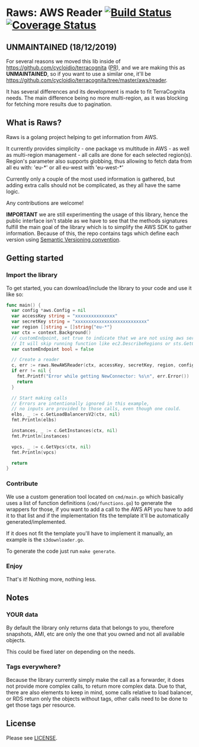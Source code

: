 # Raws: AWS Reader [![Build Status](https://travis-ci.org/cycloidio/raws.svg?branch=master)](https://travis-ci.org/cycloidio/raws) [![Coverage Status](https://coveralls.io/repos/github/cycloidio/raws/badge.svg)](https://coveralls.io/github/cycloidio/raws)

## UNMAINTAINED (18/12/2019)

For several reasons we moved this lib inside of https://github.com/cycloidio/terracognita ([PR](https://github.com/cycloidio/terracognita/pull/71)), and we are making this as **UNMAINTAINED**, so if you want to use a similar one, it'll be https://github.com/cycloidio/terracognita/tree/master/aws/reader.

It has several differences and its development is made to fit TerraCognita needs. The main difference being no more multi-region, as it was blocking for fetching more results due to pagination.

## What is Raws?

Raws is a golang project helping to get information from AWS.

It currently provides simplicity - one package vs multitude in AWS - as well as multi-region management - all calls are done for each selected region(s).
Region's parameter also supports globbing, thus allowing to fetch data from all eu with: 'eu-\*' or all eu-west with 'eu-west-\*'

Currently only a couple of the most used information is gathered, but adding extra calls should not be complicated, as they all have the same logic.

Any contributions are welcome!

**IMPORTANT** we are still experimenting the usage of this library, hence the public interface isn't stable as we have to see that the methods signatures fulfill the main goal of the library which is to simplify the AWS SDK to gather information. Because of this, the repo contains tags which define each version using [Semantic Versioning convention](https://semver.org/).

## Getting started

### Import the library
To get started, you can download/include the library to your code and use it like so:

```go
func main() {
  var config *aws.Config = nil
  var accessKey string = "xxxxxxxxxxxxxxx"
  var secretKey string = "xxxxxxxxxxxxxxxxxxxxxxxxxxx"
  var region []string = []string{"eu-*"}
  var ctx = context.Background()
  // customEndpoint, set true to indicate that we are not using aws services but custom endpoint like min.io.
  // It will skip running function like ec2.DescribeRegions or sts.GetCallerIdentityWithContext.
  var customEndpoint bool = false

  // Create a reader
  c, err := raws.NewAWSReader(ctx, accessKey, secretKey, region, config, customEndpoint)
  if err != nil {
    fmt.Printf("Error while getting NewConnector: %s\n", err.Error())
    return
  }

  // Start making calls
  // Errors are intentionally ignored in this example,
  // no inputs are provided to those calls, even though one could.
  elbs, _ := c.GetLoadBalancersV2(ctx, nil)
  fmt.Println(elbs)

  instances, _ := c.GetInstances(ctx, nil)
  fmt.Println(instances)

  vpcs, _ := c.GetVpcs(ctx, nil)
  fmt.Println(vpcs)

  return
}
```

### Contribute

We use a custom generation tool located on `cmd/main.go` which basically uses a list of function definitions (`cmd/functions.go`) to generate the wrappers for those,
if you want to add a call to the AWS API you have to add it to that list and if the implementation fits the template it'll be automatically generated/implemented.

If it does not fit the template you'll have to implement it manually, an example is the `s3downloader.go`.

To generate the code just run `make generate`.

### Enjoy
That's it! Nothing more, nothing less.

## Notes

### YOUR data
By default the library only returns data that belongs to you, therefore snapshots, AMI, etc are only the one that you owned and not all available objects.

This could be fixed later on depending on the needs.

### Tags everywhere?
Because the library currently simply make the call as a forwarder, it does not provide more complex calls, to return more complex data. Due to that, there are also elements to keep in mind, some calls relative to load balancer, or RDS return only the objects without tags, other calls need to be done to get those tags per resource. 

## License

Please see [LICENSE](LICENSE).

